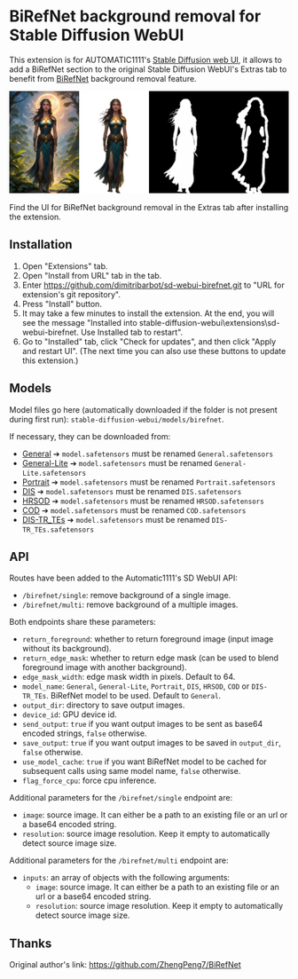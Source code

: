 # BiRefNet background removal for Stable Diffusion WebUI

This extension is for AUTOMATIC1111's [Stable Diffusion web UI](https://github.com/AUTOMATIC1111/stable-diffusion-webui), it allows to add a BiRefNet section to the original Stable Diffusion WebUI's Extras tab to benefit from [BiRefNet](https://github.com/ZhengPeng7/BiRefNet) background removal feature.

![image](./sd-webui-birefnet.png)

Find the UI for BiRefNet background removal in the Extras tab after installing the extension.

## Installation

1. Open "Extensions" tab.
1. Open "Install from URL" tab in the tab.
1. Enter https://github.com/dimitribarbot/sd-webui-birefnet.git to "URL for extension's git repository".
1. Press "Install" button.
1. It may take a few minutes to install the extension. At the end, you will see the message "Installed into stable-diffusion-webui\extensions\sd-webui-birefnet. Use Installed tab to restart".
1. Go to "Installed" tab, click "Check for updates", and then click "Apply and restart UI". (The next time you can also use these buttons to update this extension.)

## Models

Model files go here (automatically downloaded if the folder is not present during first run): `stable-diffusion-webui/models/birefnet`.  

If necessary, they can be downloaded from:
- [General](https://huggingface.co/ZhengPeng7/BiRefNet/resolve/main/model.safetensors) ➔ `model.safetensors` must be renamed `General.safetensors`
- [General-Lite](https://huggingface.co/ZhengPeng7/BiRefNet_T/resolve/main/model.safetensors) ➔ `model.safetensors` must be renamed `General-Lite.safetensors`
- [Portrait](https://huggingface.co/ZhengPeng7/BiRefNet-portrait/resolve/main/model.safetensors) ➔ `model.safetensors` must be renamed `Portrait.safetensors`
- [DIS](https://huggingface.co/ZhengPeng7/BiRefNet-DIS5K/resolve/main/model.safetensors) ➔ `model.safetensors` must be renamed `DIS.safetensors`
- [HRSOD](https://huggingface.co/ZhengPeng7/BiRefNet-HRSOD/resolve/main/model.safetensors) ➔ `model.safetensors` must be renamed `HRSOD.safetensors`
- [COD](https://huggingface.co/ZhengPeng7/BiRefNet-COD/resolve/main/model.safetensors) ➔ `model.safetensors` must be renamed `COD.safetensors`
- [DIS-TR_TEs](https://huggingface.co/ZhengPeng7/BiRefNet-DIS5K-TR_TEs/resolve/main/model.safetensors) ➔ `model.safetensors` must be renamed `DIS-TR_TEs.safetensors`

## API
Routes have been added to the Automatic1111's SD WebUI API:
- `/birefnet/single`: remove background of a single image.
- `/birefnet/multi`: remove background of a multiple images.

Both endpoints share these parameters:
- `return_foreground`: whether to return foreground image (input image without its background).
- `return_edge_mask`: whether to return edge mask (can be used to blend foreground image with another background).
- `edge_mask_width`: edge mask width in pixels. Default to 64.
- `model_name`: `General`, `General-Lite`, `Portrait`, `DIS`, `HRSOD`, `COD` or `DIS-TR_TEs`. BiRefNet model to be used. Default to `General`.
- `output_dir`: directory to save output images.
- `device_id`: GPU device id.
- `send_output`: `true` if you want output images to be sent as base64 encoded strings, `false` otherwise.
- `save_output`: `true` if you want output images to be saved in `output_dir`, `false` otherwise.
- `use_model_cache`: `true` if you want BiRefNet model to be cached for subsequent calls using same model name, `false` otherwise.
- `flag_force_cpu`: force cpu inference.

Additional parameters for the `/birefnet/single` endpoint are:
- `image`: source image. It can either be a path to an existing file or an url or a base64 encoded string.
- `resolution`: source image resolution. Keep it empty to automatically detect source image size.

Additional parameters for the `/birefnet/multi` endpoint are:
- `inputs`: an array of objects with the following arguments:
    - `image`: source image. It can either be a path to an existing file or an url or a base64 encoded string.
    - `resolution`: source image resolution. Keep it empty to automatically detect source image size.

## Thanks

Original author's link: https://github.com/ZhengPeng7/BiRefNet